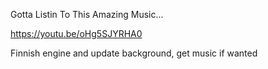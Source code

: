 Gotta Listin To This Amazing Music...

https://youtu.be/oHg5SJYRHA0

Finnish engine and update background, get music if wanted
